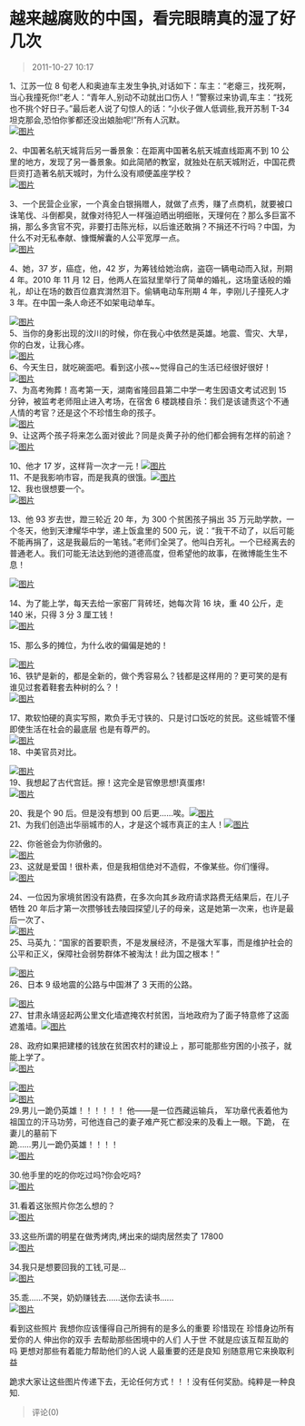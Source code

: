 # 越来越腐败的中国，看完眼睛真的湿了好几次

> 2011-10-27 10:17

1、江苏一位 8 旬老人和奥迪车主发生争执,对话如下：车主：“老瘪三，找死啊，当心我撞死你!”老人：“青年人,别动不动就出口伤人！”警察过来协调,车主：“找死也不挑个好日子。”最后老人说了句惊人的话：“小伙子做人低调些,我开苏制 T-34 坦克那会,恐怕你爹都还没出娘胎呢!”所有人沉默。  
[](http://b73.photo.store.qq.com/http_imgload.cgi?/rurl4_b=2680c9bc95fef8638313ccf08ef45482f548f2c05f60c9e415422be70aee475140b8bd821b8d24f9dee7bd7bf7facb5f986038f09171a9ff5a7c314fd1a76b6ba027fd6fa3d8d129bf34143805d74bc041585140&a=73&b=73)[](http://b73.photo.store.qq.com/http_imgload.cgi?/rurl4_b=2680c9bc95fef8638313ccf08ef45482f548f2c05f60c9e415422be70aee475140b8bd821b8d24f9dee7bd7bf7facb5f986038f09171a9ff5a7c314fd1a76b6ba027fd6fa3d8d129bf34143805d74bc041585140&a=73&b=73)[](http://b73.photo.store.qq.com/http_imgload.cgi?/rurl4_b=2680c9bc95fef8638313ccf08ef45482f548f2c05f60c9e415422be70aee475140b8bd821b8d24f9dee7bd7bf7facb5f986038f09171a9ff5a7c314fd1a76b6ba027fd6fa3d8d129bf34143805d74bc041585140&a=73&b=73)[](http://b73.photo.store.qq.com/http_imgload.cgi?/rurl4_b=2680c9bc95fef8638313ccf08ef45482f548f2c05f60c9e415422be70aee475140b8bd821b8d24f9dee7bd7bf7facb5f986038f09171a9ff5a7c314fd1a76b6ba027fd6fa3d8d129bf34143805d74bc041585140&a=73&b=73)[![图片](https://pan.4a1801.life/d/Onedrive-4A1801/%E4%B8%AA%E4%BA%BA%E5%BB%BA%E7%AB%99/public/Qzone_wyf/Blogs/images/00D62DF3.webp)](https://pan.4a1801.life/d/Onedrive-4A1801/%E4%B8%AA%E4%BA%BA%E5%BB%BA%E7%AB%99/public/Qzone_wyf/Blogs/images/00D62DF3.webp)

2、中国著名航天城背后另一番景象：在距离中国著名航天城直线距离不到 10 公里的地方，发现了另一番景象。如此简陋的教室，就独处在航天城附近，中国花费巨资打造著名航天城时，为什么没有顺便盖座学校？  
[](http://b72.photo.store.qq.com/http_imgload.cgi?/rurl4_b=2680c9bc95fef8638313ccf08ef45482c515bc9bb36f02b26980cd1bd1a14dc1191e1eef8474568fa4bda3ff4015262d465082fdf2eb5c89f5b0d85833cf4518023b01570f46051425c96f632754b3bd3d4e5ddc&a=72&b=72)[](http://b72.photo.store.qq.com/http_imgload.cgi?/rurl4_b=2680c9bc95fef8638313ccf08ef45482c515bc9bb36f02b26980cd1bd1a14dc1191e1eef8474568fa4bda3ff4015262d465082fdf2eb5c89f5b0d85833cf4518023b01570f46051425c96f632754b3bd3d4e5ddc&a=72&b=72)[](http://b72.photo.store.qq.com/http_imgload.cgi?/rurl4_b=2680c9bc95fef8638313ccf08ef45482c515bc9bb36f02b26980cd1bd1a14dc1191e1eef8474568fa4bda3ff4015262d465082fdf2eb5c89f5b0d85833cf4518023b01570f46051425c96f632754b3bd3d4e5ddc&a=72&b=72)[](http://b72.photo.store.qq.com/http_imgload.cgi?/rurl4_b=2680c9bc95fef8638313ccf08ef45482c515bc9bb36f02b26980cd1bd1a14dc1191e1eef8474568fa4bda3ff4015262d465082fdf2eb5c89f5b0d85833cf4518023b01570f46051425c96f632754b3bd3d4e5ddc&a=72&b=72)[![图片](https://pan.4a1801.life/d/Onedrive-4A1801/%E4%B8%AA%E4%BA%BA%E5%BB%BA%E7%AB%99/public/Qzone_wyf/Blogs/images/FE79BB09.gif)](https://pan.4a1801.life/d/Onedrive-4A1801/%E4%B8%AA%E4%BA%BA%E5%BB%BA%E7%AB%99/public/Qzone_wyf/Blogs/images/FE79BB09.gif)

3、一个民营企业家，一个真金白银捐赠人，就做了点秀，赚了点商机，就要被口诛笔伐、斗倒都臭，就像对待犯人一样强迫晒出明细账，天理何在？那么多巨富不捐，那么多贪官不究，非要打击陈光标，以后谁还敢捐？不捐还不行吗？中国，为什么不对无私奉献、慷慨解囊的人公平宽厚一点。  
[](http://b73.photo.store.qq.com/http_imgload.cgi?/rurl4_b=2680c9bc95fef8638313ccf08ef45482d026c239d2228eb535a0ca80407179197d909ca9635c6148b10e36ae8651d63fd22f68854bbebdb66319d3a4835ec45098f1929ba33f327e2e42167c4642ff881d7121b9&a=73&b=73)[](http://b73.photo.store.qq.com/http_imgload.cgi?/rurl4_b=2680c9bc95fef8638313ccf08ef45482d026c239d2228eb535a0ca80407179197d909ca9635c6148b10e36ae8651d63fd22f68854bbebdb66319d3a4835ec45098f1929ba33f327e2e42167c4642ff881d7121b9&a=73&b=73)[](http://b73.photo.store.qq.com/http_imgload.cgi?/rurl4_b=2680c9bc95fef8638313ccf08ef45482d026c239d2228eb535a0ca80407179197d909ca9635c6148b10e36ae8651d63fd22f68854bbebdb66319d3a4835ec45098f1929ba33f327e2e42167c4642ff881d7121b9&a=73&b=73)[](http://b73.photo.store.qq.com/http_imgload.cgi?/rurl4_b=2680c9bc95fef8638313ccf08ef45482d026c239d2228eb535a0ca80407179197d909ca9635c6148b10e36ae8651d63fd22f68854bbebdb66319d3a4835ec45098f1929ba33f327e2e42167c4642ff881d7121b9&a=73&b=73)[![图片](https://pan.4a1801.life/d/Onedrive-4A1801/%E4%B8%AA%E4%BA%BA%E5%BB%BA%E7%AB%99/public/Qzone_wyf/Blogs/images/308A7F12.webp)](https://pan.4a1801.life/d/Onedrive-4A1801/%E4%B8%AA%E4%BA%BA%E5%BB%BA%E7%AB%99/public/Qzone_wyf/Blogs/images/308A7F12.webp)

4、她，37 岁，癌症，他，42 岁，为筹钱给她治病，盗窃一辆电动而入狱，刑期 4 年。2010 年 11 月 12 日，他两人在监狱里举行了简单的婚礼，这场童话般的婚礼，却让在场的数百位嘉宾潸然泪下。偷辆电动车刑期 4 年，李刚儿子撞死人才 3 年。在中国一条人命还不如架电动单车。

[](http://b75.photo.store.qq.com/http_imgload.cgi?/rurl4_b=2680c9bc95fef8638313ccf08ef4548292af9820686bcf219555517a903405c8e354e2fd9282a56db0c9340ebbc3581d1c5ff2c8a1a479b855d8d52aa7bd8d2211409d6d84496646825c96cda702958c4177435c&a=75&b=75)[](http://b75.photo.store.qq.com/http_imgload.cgi?/rurl4_b=2680c9bc95fef8638313ccf08ef4548292af9820686bcf219555517a903405c8e354e2fd9282a56db0c9340ebbc3581d1c5ff2c8a1a479b855d8d52aa7bd8d2211409d6d84496646825c96cda702958c4177435c&a=75&b=75)[](http://b75.photo.store.qq.com/http_imgload.cgi?/rurl4_b=2680c9bc95fef8638313ccf08ef4548292af9820686bcf219555517a903405c8e354e2fd9282a56db0c9340ebbc3581d1c5ff2c8a1a479b855d8d52aa7bd8d2211409d6d84496646825c96cda702958c4177435c&a=75&b=75)[](http://b75.photo.store.qq.com/http_imgload.cgi?/rurl4_b=2680c9bc95fef8638313ccf08ef4548292af9820686bcf219555517a903405c8e354e2fd9282a56db0c9340ebbc3581d1c5ff2c8a1a479b855d8d52aa7bd8d2211409d6d84496646825c96cda702958c4177435c&a=75&b=75)[![图片](https://pan.4a1801.life/d/Onedrive-4A1801/%E4%B8%AA%E4%BA%BA%E5%BB%BA%E7%AB%99/public/Qzone_wyf/Blogs/images/143815F8.webp)](https://pan.4a1801.life/d/Onedrive-4A1801/%E4%B8%AA%E4%BA%BA%E5%BB%BA%E7%AB%99/public/Qzone_wyf/Blogs/images/143815F8.webp)  
5、当你的身影出现的汶川的时候，你在我心中依然是英雄。地震、雪灾、大旱，你的白发，让我心疼。  
[](http://b73.photo.store.qq.com/http_imgload.cgi?/rurl4_b=2680c9bc95fef8638313ccf08ef4548272958aa84602e23dfc7868054c2acc266be1eb31e253b0838341b9de480967987fa02443a10b100600d43e8a9984a215f53a6b1ea8a6960a57a2868f190717b272e4d1df&a=73&b=73)[](http://b73.photo.store.qq.com/http_imgload.cgi?/rurl4_b=2680c9bc95fef8638313ccf08ef4548272958aa84602e23dfc7868054c2acc266be1eb31e253b0838341b9de480967987fa02443a10b100600d43e8a9984a215f53a6b1ea8a6960a57a2868f190717b272e4d1df&a=73&b=73)[](http://b73.photo.store.qq.com/http_imgload.cgi?/rurl4_b=2680c9bc95fef8638313ccf08ef4548272958aa84602e23dfc7868054c2acc266be1eb31e253b0838341b9de480967987fa02443a10b100600d43e8a9984a215f53a6b1ea8a6960a57a2868f190717b272e4d1df&a=73&b=73)[](http://b73.photo.store.qq.com/http_imgload.cgi?/rurl4_b=2680c9bc95fef8638313ccf08ef4548272958aa84602e23dfc7868054c2acc266be1eb31e253b0838341b9de480967987fa02443a10b100600d43e8a9984a215f53a6b1ea8a6960a57a2868f190717b272e4d1df&a=73&b=73)[![图片](https://pan.4a1801.life/d/Onedrive-4A1801/%E4%B8%AA%E4%BA%BA%E5%BB%BA%E7%AB%99/public/Qzone_wyf/Blogs/images/BDC62AA7.webp)](https://pan.4a1801.life/d/Onedrive-4A1801/%E4%B8%AA%E4%BA%BA%E5%BB%BA%E7%AB%99/public/Qzone_wyf/Blogs/images/BDC62AA7.webp)  
6、今天生日，就吃碗面吧。看到这小孩~~觉得自己的生活已经很好很好！  
[](http://b76.photo.store.qq.com/http_imgload.cgi?/rurl4_b=2680c9bc95fef8638313ccf08ef454820550e703ff6f1f79a65ed6dd61f0ccab099f21a2ac3f96f77c0fa4fb7ff592750f5f8bd3157bd911a922312a7dc3c9523f7f4103bc647a4d79e662fb673bae61e2936030&a=76&b=76)[](http://b76.photo.store.qq.com/http_imgload.cgi?/rurl4_b=2680c9bc95fef8638313ccf08ef454820550e703ff6f1f79a65ed6dd61f0ccab099f21a2ac3f96f77c0fa4fb7ff592750f5f8bd3157bd911a922312a7dc3c9523f7f4103bc647a4d79e662fb673bae61e2936030&a=76&b=76)[](http://b76.photo.store.qq.com/http_imgload.cgi?/rurl4_b=2680c9bc95fef8638313ccf08ef454820550e703ff6f1f79a65ed6dd61f0ccab099f21a2ac3f96f77c0fa4fb7ff592750f5f8bd3157bd911a922312a7dc3c9523f7f4103bc647a4d79e662fb673bae61e2936030&a=76&b=76)[](http://b76.photo.store.qq.com/http_imgload.cgi?/rurl4_b=2680c9bc95fef8638313ccf08ef454820550e703ff6f1f79a65ed6dd61f0ccab099f21a2ac3f96f77c0fa4fb7ff592750f5f8bd3157bd911a922312a7dc3c9523f7f4103bc647a4d79e662fb673bae61e2936030&a=76&b=76)[![图片](https://pan.4a1801.life/d/Onedrive-4A1801/%E4%B8%AA%E4%BA%BA%E5%BB%BA%E7%AB%99/public/Qzone_wyf/Blogs/images/5F35F701.webp)](https://pan.4a1801.life/d/Onedrive-4A1801/%E4%B8%AA%E4%BA%BA%E5%BB%BA%E7%AB%99/public/Qzone_wyf/Blogs/images/5F35F701.webp)  
7、为高考殉葬！高考第一天，湖南省隆回县第二中学一考生因语文考试迟到 15 分钟，被监考老师阻止进入考场，在宿舍 6 楼跳楼自杀：我们是该谴责这个不通人情的考官？还是这个不珍惜生命的孩子。  
[](http://b73.photo.store.qq.com/http_imgload.cgi?/rurl4_b=2680c9bc95fef8638313ccf08ef45482a972df333876ef9298bd13aa4f46b67911552397cda6c59fb0638a30abef6f2ed6539d1f0387676a4e4728adc220bb9baeb7a32cb0746dbbd461fbd9d20e675b5d8282b0&a=73&b=73)[](http://b73.photo.store.qq.com/http_imgload.cgi?/rurl4_b=2680c9bc95fef8638313ccf08ef45482a972df333876ef9298bd13aa4f46b67911552397cda6c59fb0638a30abef6f2ed6539d1f0387676a4e4728adc220bb9baeb7a32cb0746dbbd461fbd9d20e675b5d8282b0&a=73&b=73)[](http://b73.photo.store.qq.com/http_imgload.cgi?/rurl4_b=2680c9bc95fef8638313ccf08ef45482a972df333876ef9298bd13aa4f46b67911552397cda6c59fb0638a30abef6f2ed6539d1f0387676a4e4728adc220bb9baeb7a32cb0746dbbd461fbd9d20e675b5d8282b0&a=73&b=73)[](http://b73.photo.store.qq.com/http_imgload.cgi?/rurl4_b=2680c9bc95fef8638313ccf08ef45482a972df333876ef9298bd13aa4f46b67911552397cda6c59fb0638a30abef6f2ed6539d1f0387676a4e4728adc220bb9baeb7a32cb0746dbbd461fbd9d20e675b5d8282b0&a=73&b=73)[![图片](https://pan.4a1801.life/d/Onedrive-4A1801/%E4%B8%AA%E4%BA%BA%E5%BB%BA%E7%AB%99/public/Qzone_wyf/Blogs/images/9470FB3F.webp)](https://pan.4a1801.life/d/Onedrive-4A1801/%E4%B8%AA%E4%BA%BA%E5%BB%BA%E7%AB%99/public/Qzone_wyf/Blogs/images/9470FB3F.webp)  
9、让这两个孩子将来怎么面对彼此？同是炎黄子孙的他们都会拥有怎样的前途？[](http://b31.photo.store.qq.com/http_imgload.cgi?/rurl4_b=2680c9bc95fef8638313ccf08ef45482957bbd06e5165c7cece94181b0ea2657a3284e1530938566457f77ba9c7e3772f035d4586d83278b3602e2e0e0610c0b65075f2da183da3cddc805c4b52dac490a08cadf&a=31&b=31)[](http://b31.photo.store.qq.com/http_imgload.cgi?/rurl4_b=2680c9bc95fef8638313ccf08ef45482957bbd06e5165c7cece94181b0ea2657a3284e1530938566457f77ba9c7e3772f035d4586d83278b3602e2e0e0610c0b65075f2da183da3cddc805c4b52dac490a08cadf&a=31&b=31)[](http://b31.photo.store.qq.com/http_imgload.cgi?/rurl4_b=2680c9bc95fef8638313ccf08ef45482957bbd06e5165c7cece94181b0ea2657a3284e1530938566457f77ba9c7e3772f035d4586d83278b3602e2e0e0610c0b65075f2da183da3cddc805c4b52dac490a08cadf&a=31&b=31)[](http://b31.photo.store.qq.com/http_imgload.cgi?/rurl4_b=2680c9bc95fef8638313ccf08ef45482957bbd06e5165c7cece94181b0ea2657a3284e1530938566457f77ba9c7e3772f035d4586d83278b3602e2e0e0610c0b65075f2da183da3cddc805c4b52dac490a08cadf&a=31&b=31)[![图片](https://pan.4a1801.life/d/Onedrive-4A1801/%E4%B8%AA%E4%BA%BA%E5%BB%BA%E7%AB%99/public/Qzone_wyf/Blogs/images/E9B54AA5.gif)](https://pan.4a1801.life/d/Onedrive-4A1801/%E4%B8%AA%E4%BA%BA%E5%BB%BA%E7%AB%99/public/Qzone_wyf/Blogs/images/E9B54AA5.gif)

10、他才 17 岁，这样背一次才一元！[](http://b72.photo.store.qq.com/http_imgload.cgi?/rurl4_b=2680c9bc95fef8638313ccf08ef4548236c0d5b9d83196ec5ab96359571e40c106f11c2f3db9dc7ab44d8d09a9fe3d015f35799166dc97f91facfdafc2199e258c58bd8cf5d123ee1e41f26f1afd8a2b8123c68b&a=72&b=72)[](http://b72.photo.store.qq.com/http_imgload.cgi?/rurl4_b=2680c9bc95fef8638313ccf08ef4548236c0d5b9d83196ec5ab96359571e40c106f11c2f3db9dc7ab44d8d09a9fe3d015f35799166dc97f91facfdafc2199e258c58bd8cf5d123ee1e41f26f1afd8a2b8123c68b&a=72&b=72)[](http://b72.photo.store.qq.com/http_imgload.cgi?/rurl4_b=2680c9bc95fef8638313ccf08ef4548236c0d5b9d83196ec5ab96359571e40c106f11c2f3db9dc7ab44d8d09a9fe3d015f35799166dc97f91facfdafc2199e258c58bd8cf5d123ee1e41f26f1afd8a2b8123c68b&a=72&b=72)[](http://b72.photo.store.qq.com/http_imgload.cgi?/rurl4_b=2680c9bc95fef8638313ccf08ef4548236c0d5b9d83196ec5ab96359571e40c106f11c2f3db9dc7ab44d8d09a9fe3d015f35799166dc97f91facfdafc2199e258c58bd8cf5d123ee1e41f26f1afd8a2b8123c68b&a=72&b=72)[![图片](https://pan.4a1801.life/d/Onedrive-4A1801/%E4%B8%AA%E4%BA%BA%E5%BB%BA%E7%AB%99/public/Qzone_wyf/Blogs/images/3FB2C668.gif)](https://pan.4a1801.life/d/Onedrive-4A1801/%E4%B8%AA%E4%BA%BA%E5%BB%BA%E7%AB%99/public/Qzone_wyf/Blogs/images/3FB2C668.gif)  
11、不是我影响市容，而是我真的很饿。[](http://b74.photo.store.qq.com/http_imgload.cgi?/rurl4_b=2680c9bc95fef8638313ccf08ef454825b47118df4073a065c7d0b425bd2911beaece401f6e47bb7eaf06a7361ccc8b70876114ed75683f04c466c90a7cfd6783d39beb973db235336eaace2184bb047af8663b4&a=74&b=74)[](http://b74.photo.store.qq.com/http_imgload.cgi?/rurl4_b=2680c9bc95fef8638313ccf08ef454825b47118df4073a065c7d0b425bd2911beaece401f6e47bb7eaf06a7361ccc8b70876114ed75683f04c466c90a7cfd6783d39beb973db235336eaace2184bb047af8663b4&a=74&b=74)[](http://b74.photo.store.qq.com/http_imgload.cgi?/rurl4_b=2680c9bc95fef8638313ccf08ef454825b47118df4073a065c7d0b425bd2911beaece401f6e47bb7eaf06a7361ccc8b70876114ed75683f04c466c90a7cfd6783d39beb973db235336eaace2184bb047af8663b4&a=74&b=74)[](http://b74.photo.store.qq.com/http_imgload.cgi?/rurl4_b=2680c9bc95fef8638313ccf08ef454825b47118df4073a065c7d0b425bd2911beaece401f6e47bb7eaf06a7361ccc8b70876114ed75683f04c466c90a7cfd6783d39beb973db235336eaace2184bb047af8663b4&a=74&b=74)[![图片](https://pan.4a1801.life/d/Onedrive-4A1801/%E4%B8%AA%E4%BA%BA%E5%BB%BA%E7%AB%99/public/Qzone_wyf/Blogs/images/64CC0A5A.webp)](https://pan.4a1801.life/d/Onedrive-4A1801/%E4%B8%AA%E4%BA%BA%E5%BB%BA%E7%AB%99/public/Qzone_wyf/Blogs/images/64CC0A5A.webp)  
12、我也很想要一个。  
[](http://b73.photo.store.qq.com/http_imgload.cgi?/rurl4_b=2680c9bc95fef8638313ccf08ef45482cf6ad369b1391444dc907bf05d264ba29eea08d4a2240ede9a21e54673d20ad915c2d11a4ed1594ea42f6eb82833db0a290b123b1074540251847b2b24384bc43e5d29fc&a=73&b=73)[](http://b73.photo.store.qq.com/http_imgload.cgi?/rurl4_b=2680c9bc95fef8638313ccf08ef45482cf6ad369b1391444dc907bf05d264ba29eea08d4a2240ede9a21e54673d20ad915c2d11a4ed1594ea42f6eb82833db0a290b123b1074540251847b2b24384bc43e5d29fc&a=73&b=73)[](http://b73.photo.store.qq.com/http_imgload.cgi?/rurl4_b=2680c9bc95fef8638313ccf08ef45482cf6ad369b1391444dc907bf05d264ba29eea08d4a2240ede9a21e54673d20ad915c2d11a4ed1594ea42f6eb82833db0a290b123b1074540251847b2b24384bc43e5d29fc&a=73&b=73)[](http://b73.photo.store.qq.com/http_imgload.cgi?/rurl4_b=2680c9bc95fef8638313ccf08ef45482cf6ad369b1391444dc907bf05d264ba29eea08d4a2240ede9a21e54673d20ad915c2d11a4ed1594ea42f6eb82833db0a290b123b1074540251847b2b24384bc43e5d29fc&a=73&b=73)[![图片](https://pan.4a1801.life/d/Onedrive-4A1801/%E4%B8%AA%E4%BA%BA%E5%BB%BA%E7%AB%99/public/Qzone_wyf/Blogs/images/CE272344.webp)](https://pan.4a1801.life/d/Onedrive-4A1801/%E4%B8%AA%E4%BA%BA%E5%BB%BA%E7%AB%99/public/Qzone_wyf/Blogs/images/CE272344.webp)

13、他 93 岁去世，蹬三轮近 20 年，为 300 个贫困孩子捐出 35 万元助学款，一个冬天，他到天津耀华中学，递上饭盒里的 500 元，说：“我干不动了，以后可能不能再捐了，这是我最后的一笔钱。”老师们全哭了。他叫白芳礼。一个已经离去的普通老人。我们可能无法达到他的道德高度，但希望他的故事，在微博能生生不息！

[](http://b73.photo.store.qq.com/http_imgload.cgi?/rurl4_b=2680c9bc95fef8638313ccf08ef454825c5e620be5205dadbcd2cb79616111192de719106e4e5bf85fc5150fdf8d07ffdd5edc1b4b040bb37a6598a9a884f8c81d6db985b5331c2dede4baad28f8425495f7edac&a=73&b=73)[](http://b73.photo.store.qq.com/http_imgload.cgi?/rurl4_b=2680c9bc95fef8638313ccf08ef454825c5e620be5205dadbcd2cb79616111192de719106e4e5bf85fc5150fdf8d07ffdd5edc1b4b040bb37a6598a9a884f8c81d6db985b5331c2dede4baad28f8425495f7edac&a=73&b=73)[![图片](https://pan.4a1801.life/d/Onedrive-4A1801/%E4%B8%AA%E4%BA%BA%E5%BB%BA%E7%AB%99/public/Qzone_wyf/Blogs/images/FCBDD5E3.webp)](https://pan.4a1801.life/d/Onedrive-4A1801/%E4%B8%AA%E4%BA%BA%E5%BB%BA%E7%AB%99/public/Qzone_wyf/Blogs/images/FCBDD5E3.webp)

14、为了能上学，每天去给一家窑厂背砖坯，她每次背 16 块，重 40 公斤，走 140 米，只得 3 分 3 厘工钱！  
[](http://b76.photo.store.qq.com/http_imgload.cgi?/rurl4_b=2680c9bc95fef8638313ccf08ef4548254a42aee7dea91c774ceed9b3789e4a17ce2fba85892c2ab3fc92ffacf39fb574e8ca9c4502bd18d032809db34ae0b2a8790a0a7a178363295c7d861935753ab3e683284&a=76&b=76)[](http://b76.photo.store.qq.com/http_imgload.cgi?/rurl4_b=2680c9bc95fef8638313ccf08ef4548254a42aee7dea91c774ceed9b3789e4a17ce2fba85892c2ab3fc92ffacf39fb574e8ca9c4502bd18d032809db34ae0b2a8790a0a7a178363295c7d861935753ab3e683284&a=76&b=76)[](http://b76.photo.store.qq.com/http_imgload.cgi?/rurl4_b=2680c9bc95fef8638313ccf08ef4548254a42aee7dea91c774ceed9b3789e4a17ce2fba85892c2ab3fc92ffacf39fb574e8ca9c4502bd18d032809db34ae0b2a8790a0a7a178363295c7d861935753ab3e683284&a=76&b=76)[](http://b76.photo.store.qq.com/http_imgload.cgi?/rurl4_b=2680c9bc95fef8638313ccf08ef4548254a42aee7dea91c774ceed9b3789e4a17ce2fba85892c2ab3fc92ffacf39fb574e8ca9c4502bd18d032809db34ae0b2a8790a0a7a178363295c7d861935753ab3e683284&a=76&b=76)[![图片](https://pan.4a1801.life/d/Onedrive-4A1801/%E4%B8%AA%E4%BA%BA%E5%BB%BA%E7%AB%99/public/Qzone_wyf/Blogs/images/B2AB8C3F.gif)](https://pan.4a1801.life/d/Onedrive-4A1801/%E4%B8%AA%E4%BA%BA%E5%BB%BA%E7%AB%99/public/Qzone_wyf/Blogs/images/B2AB8C3F.gif)

15、那么多的摊位，为什么收的偏偏是她的！

[](http://b73.photo.store.qq.com/http_imgload.cgi?/rurl4_b=2680c9bc95fef8638313ccf08ef45482095f98b200b2e47b538b268149d133df7b972d91159229147fa882e264af7ff32b8d74b859a1cb2b82b72149cebd372e6f22be231e4518d85bdf7b66bac53828cde465b0&a=73&b=73)[](http://b73.photo.store.qq.com/http_imgload.cgi?/rurl4_b=2680c9bc95fef8638313ccf08ef45482095f98b200b2e47b538b268149d133df7b972d91159229147fa882e264af7ff32b8d74b859a1cb2b82b72149cebd372e6f22be231e4518d85bdf7b66bac53828cde465b0&a=73&b=73)[](http://b73.photo.store.qq.com/http_imgload.cgi?/rurl4_b=2680c9bc95fef8638313ccf08ef45482095f98b200b2e47b538b268149d133df7b972d91159229147fa882e264af7ff32b8d74b859a1cb2b82b72149cebd372e6f22be231e4518d85bdf7b66bac53828cde465b0&a=73&b=73)[](http://b73.photo.store.qq.com/http_imgload.cgi?/rurl4_b=2680c9bc95fef8638313ccf08ef45482095f98b200b2e47b538b268149d133df7b972d91159229147fa882e264af7ff32b8d74b859a1cb2b82b72149cebd372e6f22be231e4518d85bdf7b66bac53828cde465b0&a=73&b=73)[![图片](https://pan.4a1801.life/d/Onedrive-4A1801/%E4%B8%AA%E4%BA%BA%E5%BB%BA%E7%AB%99/public/Qzone_wyf/Blogs/images/BE711215.gif)](https://pan.4a1801.life/d/Onedrive-4A1801/%E4%B8%AA%E4%BA%BA%E5%BB%BA%E7%AB%99/public/Qzone_wyf/Blogs/images/BE711215.gif)  
16、铁铲是新的，都是全新的，做个秀容易么？钱都是这样用的？更可笑的是有谁见过套着鞋套去种树的么？！  
[](http://b74.photo.store.qq.com/http_imgload.cgi?/rurl4_b=2680c9bc95fef8638313ccf08ef4548284c100ce8bd2949d8745def06ecfa5f0e85256ee43a111ef3914428cfad14d6f6e8def2209375cb38a1dd10f9aba6cb12810626c325f2d29584749985b34269de82934ca&a=74&b=74)[](http://b74.photo.store.qq.com/http_imgload.cgi?/rurl4_b=2680c9bc95fef8638313ccf08ef4548284c100ce8bd2949d8745def06ecfa5f0e85256ee43a111ef3914428cfad14d6f6e8def2209375cb38a1dd10f9aba6cb12810626c325f2d29584749985b34269de82934ca&a=74&b=74)[](http://b74.photo.store.qq.com/http_imgload.cgi?/rurl4_b=2680c9bc95fef8638313ccf08ef4548284c100ce8bd2949d8745def06ecfa5f0e85256ee43a111ef3914428cfad14d6f6e8def2209375cb38a1dd10f9aba6cb12810626c325f2d29584749985b34269de82934ca&a=74&b=74)[](http://b74.photo.store.qq.com/http_imgload.cgi?/rurl4_b=2680c9bc95fef8638313ccf08ef4548284c100ce8bd2949d8745def06ecfa5f0e85256ee43a111ef3914428cfad14d6f6e8def2209375cb38a1dd10f9aba6cb12810626c325f2d29584749985b34269de82934ca&a=74&b=74)[![图片](https://pan.4a1801.life/d/Onedrive-4A1801/%E4%B8%AA%E4%BA%BA%E5%BB%BA%E7%AB%99/public/Qzone_wyf/Blogs/images/7D63F3A5.gif)](https://pan.4a1801.life/d/Onedrive-4A1801/%E4%B8%AA%E4%BA%BA%E5%BB%BA%E7%AB%99/public/Qzone_wyf/Blogs/images/7D63F3A5.gif)

17、欺软怕硬的真实写照，欺负手无寸铁的、只是讨口饭吃的贫民。这些城管不懂即使生活在社会的最底层 也是有尊严的。  
[](http://b72.photo.store.qq.com/http_imgload.cgi?/rurl4_b=2680c9bc95fef8638313ccf08ef454825f53cd2663345023994fdfe66714bd5d63411f407fbd754816f093d7d963ee58594d80dec782a723c043c696bbe820346358ca0191a4b47fb03b75625265e5029a15c0f7&a=72&b=72)[](http://b72.photo.store.qq.com/http_imgload.cgi?/rurl4_b=2680c9bc95fef8638313ccf08ef454825f53cd2663345023994fdfe66714bd5d63411f407fbd754816f093d7d963ee58594d80dec782a723c043c696bbe820346358ca0191a4b47fb03b75625265e5029a15c0f7&a=72&b=72)[](http://b72.photo.store.qq.com/http_imgload.cgi?/rurl4_b=2680c9bc95fef8638313ccf08ef454825f53cd2663345023994fdfe66714bd5d63411f407fbd754816f093d7d963ee58594d80dec782a723c043c696bbe820346358ca0191a4b47fb03b75625265e5029a15c0f7&a=72&b=72)[](http://b72.photo.store.qq.com/http_imgload.cgi?/rurl4_b=2680c9bc95fef8638313ccf08ef454825f53cd2663345023994fdfe66714bd5d63411f407fbd754816f093d7d963ee58594d80dec782a723c043c696bbe820346358ca0191a4b47fb03b75625265e5029a15c0f7&a=72&b=72)[![图片](https://pan.4a1801.life/d/Onedrive-4A1801/%E4%B8%AA%E4%BA%BA%E5%BB%BA%E7%AB%99/public/Qzone_wyf/Blogs/images/2E49107A.gif)](https://pan.4a1801.life/d/Onedrive-4A1801/%E4%B8%AA%E4%BA%BA%E5%BB%BA%E7%AB%99/public/Qzone_wyf/Blogs/images/2E49107A.gif)  
18、中美官员对比。

[](http://b72.photo.store.qq.com/http_imgload.cgi?/rurl4_b=2680c9bc95fef8638313ccf08ef45482d10693bf8c9d49ffc467a5f990590ed873fa3f0d696b2c5680a3d90f03af3dfe4e23ee48cb517f696a967efd2e76327e9e685947dc490210ce116849756c4526f26a4403&a=72&b=72)[](http://b72.photo.store.qq.com/http_imgload.cgi?/rurl4_b=2680c9bc95fef8638313ccf08ef45482d10693bf8c9d49ffc467a5f990590ed873fa3f0d696b2c5680a3d90f03af3dfe4e23ee48cb517f696a967efd2e76327e9e685947dc490210ce116849756c4526f26a4403&a=72&b=72)[![图片](https://pan.4a1801.life/d/Onedrive-4A1801/%E4%B8%AA%E4%BA%BA%E5%BB%BA%E7%AB%99/public/Qzone_wyf/Blogs/images/73B4AF20.gif)](https://pan.4a1801.life/d/Onedrive-4A1801/%E4%B8%AA%E4%BA%BA%E5%BB%BA%E7%AB%99/public/Qzone_wyf/Blogs/images/73B4AF20.gif)  
19、我想起了古代宫廷。擦！这完全是官僚思想!真蛋疼!  
[](http://b74.photo.store.qq.com/http_imgload.cgi?/rurl4_b=2680c9bc95fef8638313ccf08ef454826deff521e794e03a1cad32d30205b86ec64bd7bbeb5f94b19f97fd49414ef3ac8d8f5209226f561a814d1e56d6dda670ed58a050303ae4828d16a65ba2b1582965cec0f1&a=74&b=74)[](http://b74.photo.store.qq.com/http_imgload.cgi?/rurl4_b=2680c9bc95fef8638313ccf08ef454826deff521e794e03a1cad32d30205b86ec64bd7bbeb5f94b19f97fd49414ef3ac8d8f5209226f561a814d1e56d6dda670ed58a050303ae4828d16a65ba2b1582965cec0f1&a=74&b=74)[](http://b74.photo.store.qq.com/http_imgload.cgi?/rurl4_b=2680c9bc95fef8638313ccf08ef454826deff521e794e03a1cad32d30205b86ec64bd7bbeb5f94b19f97fd49414ef3ac8d8f5209226f561a814d1e56d6dda670ed58a050303ae4828d16a65ba2b1582965cec0f1&a=74&b=74)[](http://b74.photo.store.qq.com/http_imgload.cgi?/rurl4_b=2680c9bc95fef8638313ccf08ef454826deff521e794e03a1cad32d30205b86ec64bd7bbeb5f94b19f97fd49414ef3ac8d8f5209226f561a814d1e56d6dda670ed58a050303ae4828d16a65ba2b1582965cec0f1&a=74&b=74)[![图片](https://pan.4a1801.life/d/Onedrive-4A1801/%E4%B8%AA%E4%BA%BA%E5%BB%BA%E7%AB%99/public/Qzone_wyf/Blogs/images/22E00610.gif)](https://pan.4a1801.life/d/Onedrive-4A1801/%E4%B8%AA%E4%BA%BA%E5%BB%BA%E7%AB%99/public/Qzone_wyf/Blogs/images/22E00610.gif)

20、我是个 90 后。但是没有想到 00 后更......唉。[](http://b74.photo.store.qq.com/http_imgload.cgi?/rurl4_b=2680c9bc95fef8638313ccf08ef454828e9b854638c990a61f4584515ad18f5964469c5012d4156f02edb90eed2d3f23bf42ebda13d5039ee30822bee06dd272912278a357fc14b6c85ac6db6c6471af56214a84&a=74&b=74)[](http://b74.photo.store.qq.com/http_imgload.cgi?/rurl4_b=2680c9bc95fef8638313ccf08ef454828e9b854638c990a61f4584515ad18f5964469c5012d4156f02edb90eed2d3f23bf42ebda13d5039ee30822bee06dd272912278a357fc14b6c85ac6db6c6471af56214a84&a=74&b=74)[](http://b74.photo.store.qq.com/http_imgload.cgi?/rurl4_b=2680c9bc95fef8638313ccf08ef454828e9b854638c990a61f4584515ad18f5964469c5012d4156f02edb90eed2d3f23bf42ebda13d5039ee30822bee06dd272912278a357fc14b6c85ac6db6c6471af56214a84&a=74&b=74)[](http://b74.photo.store.qq.com/http_imgload.cgi?/rurl4_b=2680c9bc95fef8638313ccf08ef454828e9b854638c990a61f4584515ad18f5964469c5012d4156f02edb90eed2d3f23bf42ebda13d5039ee30822bee06dd272912278a357fc14b6c85ac6db6c6471af56214a84&a=74&b=74)[![图片](https://pan.4a1801.life/d/Onedrive-4A1801/%E4%B8%AA%E4%BA%BA%E5%BB%BA%E7%AB%99/public/Qzone_wyf/Blogs/images/A5AB6EDC.webp)](https://pan.4a1801.life/d/Onedrive-4A1801/%E4%B8%AA%E4%BA%BA%E5%BB%BA%E7%AB%99/public/Qzone_wyf/Blogs/images/A5AB6EDC.webp)  
21、为我们创造出华丽城市的人，才是这个城市真正的主人！[](http://b31.photo.store.qq.com/http_imgload.cgi?/rurl4_b=2680c9bc95fef8638313ccf08ef45482709df5fa77a10f29f0245ab1a07f0e017cc9136e511cb8123be8c0f5c87dda4319e072a45b61ec54a822541998b5decd264574374b4c8419d94812439eeda2767f86c2da&a=31&b=31)[](http://b31.photo.store.qq.com/http_imgload.cgi?/rurl4_b=2680c9bc95fef8638313ccf08ef45482709df5fa77a10f29f0245ab1a07f0e017cc9136e511cb8123be8c0f5c87dda4319e072a45b61ec54a822541998b5decd264574374b4c8419d94812439eeda2767f86c2da&a=31&b=31)[](http://b31.photo.store.qq.com/http_imgload.cgi?/rurl4_b=2680c9bc95fef8638313ccf08ef45482709df5fa77a10f29f0245ab1a07f0e017cc9136e511cb8123be8c0f5c87dda4319e072a45b61ec54a822541998b5decd264574374b4c8419d94812439eeda2767f86c2da&a=31&b=31)[](http://b31.photo.store.qq.com/http_imgload.cgi?/rurl4_b=2680c9bc95fef8638313ccf08ef45482709df5fa77a10f29f0245ab1a07f0e017cc9136e511cb8123be8c0f5c87dda4319e072a45b61ec54a822541998b5decd264574374b4c8419d94812439eeda2767f86c2da&a=31&b=31)[![图片](https://pan.4a1801.life/d/Onedrive-4A1801/%E4%B8%AA%E4%BA%BA%E5%BB%BA%E7%AB%99/public/Qzone_wyf/Blogs/images/0DAF9F10.gif)](https://pan.4a1801.life/d/Onedrive-4A1801/%E4%B8%AA%E4%BA%BA%E5%BB%BA%E7%AB%99/public/Qzone_wyf/Blogs/images/0DAF9F10.gif)

22、你爸爸会为你骄傲的。  
[](http://b31.photo.store.qq.com/http_imgload.cgi?/rurl4_b=2680c9bc95fef8638313ccf08ef4548237c2d3f15fb80af79a2443a3c98840624f2fcb6b2019058b9d0b3c64921648da20ce20ca84278e3604065b783f96f3d1a911794434fcd26e37bbc95398a769b2b93d7500&a=31&b=31)[](http://b31.photo.store.qq.com/http_imgload.cgi?/rurl4_b=2680c9bc95fef8638313ccf08ef4548237c2d3f15fb80af79a2443a3c98840624f2fcb6b2019058b9d0b3c64921648da20ce20ca84278e3604065b783f96f3d1a911794434fcd26e37bbc95398a769b2b93d7500&a=31&b=31)[](http://b31.photo.store.qq.com/http_imgload.cgi?/rurl4_b=2680c9bc95fef8638313ccf08ef4548237c2d3f15fb80af79a2443a3c98840624f2fcb6b2019058b9d0b3c64921648da20ce20ca84278e3604065b783f96f3d1a911794434fcd26e37bbc95398a769b2b93d7500&a=31&b=31)[](http://b31.photo.store.qq.com/http_imgload.cgi?/rurl4_b=2680c9bc95fef8638313ccf08ef4548237c2d3f15fb80af79a2443a3c98840624f2fcb6b2019058b9d0b3c64921648da20ce20ca84278e3604065b783f96f3d1a911794434fcd26e37bbc95398a769b2b93d7500&a=31&b=31)[![图片](https://pan.4a1801.life/d/Onedrive-4A1801/%E4%B8%AA%E4%BA%BA%E5%BB%BA%E7%AB%99/public/Qzone_wyf/Blogs/images/2A954D4C.gif)](https://pan.4a1801.life/d/Onedrive-4A1801/%E4%B8%AA%E4%BA%BA%E5%BB%BA%E7%AB%99/public/Qzone_wyf/Blogs/images/2A954D4C.gif)  
23、这就是爱国！很朴素，但是我相信绝对不造假，不像某些。你们懂得。[](http://b74.photo.store.qq.com/http_imgload.cgi?/rurl4_b=2680c9bc95fef8638313ccf08ef4548239e2d397e83442d114e634d2ce0dbae8b1fdc64aaea13b0fd1306aaddc0ef4e6103111fe5604a21982077287e3a5666780c53b50eec8042e400a010b16e4cac37603877f&a=74&b=74)[](http://b74.photo.store.qq.com/http_imgload.cgi?/rurl4_b=2680c9bc95fef8638313ccf08ef4548239e2d397e83442d114e634d2ce0dbae8b1fdc64aaea13b0fd1306aaddc0ef4e6103111fe5604a21982077287e3a5666780c53b50eec8042e400a010b16e4cac37603877f&a=74&b=74)[](http://b74.photo.store.qq.com/http_imgload.cgi?/rurl4_b=2680c9bc95fef8638313ccf08ef4548239e2d397e83442d114e634d2ce0dbae8b1fdc64aaea13b0fd1306aaddc0ef4e6103111fe5604a21982077287e3a5666780c53b50eec8042e400a010b16e4cac37603877f&a=74&b=74)[](http://b74.photo.store.qq.com/http_imgload.cgi?/rurl4_b=2680c9bc95fef8638313ccf08ef4548239e2d397e83442d114e634d2ce0dbae8b1fdc64aaea13b0fd1306aaddc0ef4e6103111fe5604a21982077287e3a5666780c53b50eec8042e400a010b16e4cac37603877f&a=74&b=74)[![图片](https://pan.4a1801.life/d/Onedrive-4A1801/%E4%B8%AA%E4%BA%BA%E5%BB%BA%E7%AB%99/public/Qzone_wyf/Blogs/images/FB46CCB9.gif)](https://pan.4a1801.life/d/Onedrive-4A1801/%E4%B8%AA%E4%BA%BA%E5%BB%BA%E7%AB%99/public/Qzone_wyf/Blogs/images/FB46CCB9.gif)

24、一位因为家境贫困没有路费，在多次向其乡政府请求路费无结果后，在儿子牺牲 20 年后才第一次攒够钱去陵园探望儿子的母亲，这是她第一次来，也许是最后一次了、  
[](http://b31.photo.store.qq.com/http_imgload.cgi?/rurl4_b=2680c9bc95fef8638313ccf08ef45482850e818ad117601b7dc8476caf681320681a0f8505cba7665afabc11e1cd5aea9e7fd5687abb1fe3679a32e02c7a6c64c7e73e3e3e97cd8cf90743cb2628dad342965209&a=31&b=31)[](http://b31.photo.store.qq.com/http_imgload.cgi?/rurl4_b=2680c9bc95fef8638313ccf08ef45482850e818ad117601b7dc8476caf681320681a0f8505cba7665afabc11e1cd5aea9e7fd5687abb1fe3679a32e02c7a6c64c7e73e3e3e97cd8cf90743cb2628dad342965209&a=31&b=31)[](http://b31.photo.store.qq.com/http_imgload.cgi?/rurl4_b=2680c9bc95fef8638313ccf08ef45482850e818ad117601b7dc8476caf681320681a0f8505cba7665afabc11e1cd5aea9e7fd5687abb1fe3679a32e02c7a6c64c7e73e3e3e97cd8cf90743cb2628dad342965209&a=31&b=31)[](http://b31.photo.store.qq.com/http_imgload.cgi?/rurl4_b=2680c9bc95fef8638313ccf08ef45482850e818ad117601b7dc8476caf681320681a0f8505cba7665afabc11e1cd5aea9e7fd5687abb1fe3679a32e02c7a6c64c7e73e3e3e97cd8cf90743cb2628dad342965209&a=31&b=31)[![图片](https://pan.4a1801.life/d/Onedrive-4A1801/%E4%B8%AA%E4%BA%BA%E5%BB%BA%E7%AB%99/public/Qzone_wyf/Blogs/images/F9872CBD.gif)](https://pan.4a1801.life/d/Onedrive-4A1801/%E4%B8%AA%E4%BA%BA%E5%BB%BA%E7%AB%99/public/Qzone_wyf/Blogs/images/F9872CBD.gif)  
25、马英九：“国家的首要职责，不是发展经济，不是强大军事，而是维护社会的公平和正义，保障社会弱势群体不被淘汰！此为国之根本！”

[](http://b76.photo.store.qq.com/http_imgload.cgi?/rurl4_b=2680c9bc95fef8638313ccf08ef45482f7632bb2d10f7f0a53b9ecf47ef68277b2315e83e9c5798aa5d436b66e7d73467ff3442673759837e691741385370cf4f5bcc10d4502c4375e8b37ee714c5638ceab2746&a=76&b=76)[](http://b76.photo.store.qq.com/http_imgload.cgi?/rurl4_b=2680c9bc95fef8638313ccf08ef45482f7632bb2d10f7f0a53b9ecf47ef68277b2315e83e9c5798aa5d436b66e7d73467ff3442673759837e691741385370cf4f5bcc10d4502c4375e8b37ee714c5638ceab2746&a=76&b=76)[](http://b76.photo.store.qq.com/http_imgload.cgi?/rurl4_b=2680c9bc95fef8638313ccf08ef45482f7632bb2d10f7f0a53b9ecf47ef68277b2315e83e9c5798aa5d436b66e7d73467ff3442673759837e691741385370cf4f5bcc10d4502c4375e8b37ee714c5638ceab2746&a=76&b=76)[](http://b76.photo.store.qq.com/http_imgload.cgi?/rurl4_b=2680c9bc95fef8638313ccf08ef45482f7632bb2d10f7f0a53b9ecf47ef68277b2315e83e9c5798aa5d436b66e7d73467ff3442673759837e691741385370cf4f5bcc10d4502c4375e8b37ee714c5638ceab2746&a=76&b=76)[![图片](https://pan.4a1801.life/d/Onedrive-4A1801/%E4%B8%AA%E4%BA%BA%E5%BB%BA%E7%AB%99/public/Qzone_wyf/Blogs/images/24CEC3F6.webp)](https://pan.4a1801.life/d/Onedrive-4A1801/%E4%B8%AA%E4%BA%BA%E5%BB%BA%E7%AB%99/public/Qzone_wyf/Blogs/images/24CEC3F6.webp)  
26、日本 9 级地震的公路与中国淋了 3 天雨的公路。

[](http://b75.photo.store.qq.com/http_imgload.cgi?/rurl4_b=2680c9bc95fef8638313ccf08ef4548244be694ff7ef391b5a8f11a13ffa1b62668f1538d4b5e1aa898a41bda46e2f3492e26d3700ad140f44c00e327770571e5f6f7efddc94eaedc0bb7d3e811f8c79c7ea9e30&a=75&b=75)[](http://b75.photo.store.qq.com/http_imgload.cgi?/rurl4_b=2680c9bc95fef8638313ccf08ef4548244be694ff7ef391b5a8f11a13ffa1b62668f1538d4b5e1aa898a41bda46e2f3492e26d3700ad140f44c00e327770571e5f6f7efddc94eaedc0bb7d3e811f8c79c7ea9e30&a=75&b=75)[](http://b75.photo.store.qq.com/http_imgload.cgi?/rurl4_b=2680c9bc95fef8638313ccf08ef4548244be694ff7ef391b5a8f11a13ffa1b62668f1538d4b5e1aa898a41bda46e2f3492e26d3700ad140f44c00e327770571e5f6f7efddc94eaedc0bb7d3e811f8c79c7ea9e30&a=75&b=75)[](http://b75.photo.store.qq.com/http_imgload.cgi?/rurl4_b=2680c9bc95fef8638313ccf08ef4548244be694ff7ef391b5a8f11a13ffa1b62668f1538d4b5e1aa898a41bda46e2f3492e26d3700ad140f44c00e327770571e5f6f7efddc94eaedc0bb7d3e811f8c79c7ea9e30&a=75&b=75)[![图片](https://pan.4a1801.life/d/Onedrive-4A1801/%E4%B8%AA%E4%BA%BA%E5%BB%BA%E7%AB%99/public/Qzone_wyf/Blogs/images/612A33C7.webp)](https://pan.4a1801.life/d/Onedrive-4A1801/%E4%B8%AA%E4%BA%BA%E5%BB%BA%E7%AB%99/public/Qzone_wyf/Blogs/images/612A33C7.webp)  
27、甘肃永靖竖起两公里文化墙遮掩农村贫困，当地政府为了面子特意修了这面遮羞墙。[](http://b31.photo.store.qq.com/http_imgload.cgi?/rurl4_b=2680c9bc95fef8638313ccf08ef4548287a6eac8ae49706e44ac049eb3785950bcb312b27b2b4fa7de18938063ab259654f226403e04b2a1663a5888047d6d7997e104ca9ad3acb5331956def887a3eba3b4b825&a=31&b=31)[](http://b31.photo.store.qq.com/http_imgload.cgi?/rurl4_b=2680c9bc95fef8638313ccf08ef4548287a6eac8ae49706e44ac049eb3785950bcb312b27b2b4fa7de18938063ab259654f226403e04b2a1663a5888047d6d7997e104ca9ad3acb5331956def887a3eba3b4b825&a=31&b=31)[](http://b31.photo.store.qq.com/http_imgload.cgi?/rurl4_b=2680c9bc95fef8638313ccf08ef4548287a6eac8ae49706e44ac049eb3785950bcb312b27b2b4fa7de18938063ab259654f226403e04b2a1663a5888047d6d7997e104ca9ad3acb5331956def887a3eba3b4b825&a=31&b=31)[](http://b31.photo.store.qq.com/http_imgload.cgi?/rurl4_b=2680c9bc95fef8638313ccf08ef4548287a6eac8ae49706e44ac049eb3785950bcb312b27b2b4fa7de18938063ab259654f226403e04b2a1663a5888047d6d7997e104ca9ad3acb5331956def887a3eba3b4b825&a=31&b=31)[![图片](https://pan.4a1801.life/d/Onedrive-4A1801/%E4%B8%AA%E4%BA%BA%E5%BB%BA%E7%AB%99/public/Qzone_wyf/Blogs/images/8344BCAF.gif)](https://pan.4a1801.life/d/Onedrive-4A1801/%E4%B8%AA%E4%BA%BA%E5%BB%BA%E7%AB%99/public/Qzone_wyf/Blogs/images/8344BCAF.gif)

28、政府如果把建楼的钱放在贫困农村的建设上 ，那可能那些穷困的小孩子，就能上学了。  
[](http://b31.photo.store.qq.com/http_imgload.cgi?/rurl4_b=2680c9bc95fef8638313ccf08ef45482bbb723b10c7851b3edbbfee6c7b791033b85e808b157392c9af1ed8ff0ac97e49cb69f7f74a4863c93bfb64f0975ece1728200958591f14958f01daa72887520f8a4d870&a=31&b=31)[](http://b31.photo.store.qq.com/http_imgload.cgi?/rurl4_b=2680c9bc95fef8638313ccf08ef45482bbb723b10c7851b3edbbfee6c7b791033b85e808b157392c9af1ed8ff0ac97e49cb69f7f74a4863c93bfb64f0975ece1728200958591f14958f01daa72887520f8a4d870&a=31&b=31)[](http://b31.photo.store.qq.com/http_imgload.cgi?/rurl4_b=2680c9bc95fef8638313ccf08ef45482bbb723b10c7851b3edbbfee6c7b791033b85e808b157392c9af1ed8ff0ac97e49cb69f7f74a4863c93bfb64f0975ece1728200958591f14958f01daa72887520f8a4d870&a=31&b=31)[](http://b31.photo.store.qq.com/http_imgload.cgi?/rurl4_b=2680c9bc95fef8638313ccf08ef45482bbb723b10c7851b3edbbfee6c7b791033b85e808b157392c9af1ed8ff0ac97e49cb69f7f74a4863c93bfb64f0975ece1728200958591f14958f01daa72887520f8a4d870&a=31&b=31)[![图片](https://pan.4a1801.life/d/Onedrive-4A1801/%E4%B8%AA%E4%BA%BA%E5%BB%BA%E7%AB%99/public/Qzone_wyf/Blogs/images/215E6165.gif)](https://pan.4a1801.life/d/Onedrive-4A1801/%E4%B8%AA%E4%BA%BA%E5%BB%BA%E7%AB%99/public/Qzone_wyf/Blogs/images/215E6165.gif)

[](http://b74.photo.store.qq.com/http_imgload.cgi?/rurl4_b=2680c9bc95fef8638313ccf08ef454828837af2479dea56c316415db410037d4adab07ba5b5b647f9e61494c739443daf5758c82c944686be14ba7d5cb0ad095bdfddb77fccb5e5777ebe564d0b132f5e186c984&a=74&b=74)[](http://b74.photo.store.qq.com/http_imgload.cgi?/rurl4_b=2680c9bc95fef8638313ccf08ef454828837af2479dea56c316415db410037d4adab07ba5b5b647f9e61494c739443daf5758c82c944686be14ba7d5cb0ad095bdfddb77fccb5e5777ebe564d0b132f5e186c984&a=74&b=74)[](http://b74.photo.store.qq.com/http_imgload.cgi?/rurl4_b=2680c9bc95fef8638313ccf08ef454828837af2479dea56c316415db410037d4adab07ba5b5b647f9e61494c739443daf5758c82c944686be14ba7d5cb0ad095bdfddb77fccb5e5777ebe564d0b132f5e186c984&a=74&b=74)[![图片](https://pan.4a1801.life/d/Onedrive-4A1801/%E4%B8%AA%E4%BA%BA%E5%BB%BA%E7%AB%99/public/Qzone_wyf/Blogs/images/995C4FC4.gif)](https://pan.4a1801.life/d/Onedrive-4A1801/%E4%B8%AA%E4%BA%BA%E5%BB%BA%E7%AB%99/public/Qzone_wyf/Blogs/images/995C4FC4.gif)  
[](http://b76.photo.store.qq.com/http_imgload.cgi?/rurl4_b=2680c9bc95fef8638313ccf08ef454825f39e6057db1da94d996a33139329c1d273a472c487887fc4582aa10e0e48c107a96c9116448cacc59b6e375a795baaba0901219a71c23a2760ec9ea9aeb37e783b4c488&a=76&b=76)[](http://b76.photo.store.qq.com/http_imgload.cgi?/rurl4_b=2680c9bc95fef8638313ccf08ef454825f39e6057db1da94d996a33139329c1d273a472c487887fc4582aa10e0e48c107a96c9116448cacc59b6e375a795baaba0901219a71c23a2760ec9ea9aeb37e783b4c488&a=76&b=76)[](http://b76.photo.store.qq.com/http_imgload.cgi?/rurl4_b=2680c9bc95fef8638313ccf08ef454825f39e6057db1da94d996a33139329c1d273a472c487887fc4582aa10e0e48c107a96c9116448cacc59b6e375a795baaba0901219a71c23a2760ec9ea9aeb37e783b4c488&a=76&b=76)[![图片](https://pan.4a1801.life/d/Onedrive-4A1801/%E4%B8%AA%E4%BA%BA%E5%BB%BA%E7%AB%99/public/Qzone_wyf/Blogs/images/145A1DA0.gif)](https://pan.4a1801.life/d/Onedrive-4A1801/%E4%B8%AA%E4%BA%BA%E5%BB%BA%E7%AB%99/public/Qzone_wyf/Blogs/images/145A1DA0.gif)  
29.男儿一跪仍英雄！！！！！！ 他——是一位西藏运输兵， 军功章代表着他为祖国立的汗马功劳，可他连自己的妻子难产死亡都没来的及看上一眼。下跪， 在妻儿的墓前下  
跪……男儿一跪仍英雄！！！！  
[](http://b78.photo.store.qq.com/http_imgload.cgi?/rurl4_b=5d947e6025e710cc7c0ded6fd0ae6ea5869e8a49f655e051e50741dbe4dc7304db80e73753313c651ce29dbabd1cddddc6bd125c36ef0d9f2c678091e07c96397bd471244f13447c3485c1160888df64f3345f6e&a=78&b=78)[](http://b78.photo.store.qq.com/http_imgload.cgi?/rurl4_b=5d947e6025e710cc7c0ded6fd0ae6ea5869e8a49f655e051e50741dbe4dc7304db80e73753313c651ce29dbabd1cddddc6bd125c36ef0d9f2c678091e07c96397bd471244f13447c3485c1160888df64f3345f6e&a=78&b=78)[](http://b78.photo.store.qq.com/http_imgload.cgi?/rurl4_b=5d947e6025e710cc7c0ded6fd0ae6ea5869e8a49f655e051e50741dbe4dc7304db80e73753313c651ce29dbabd1cddddc6bd125c36ef0d9f2c678091e07c96397bd471244f13447c3485c1160888df64f3345f6e&a=78&b=78)[![图片](https://pan.4a1801.life/d/Onedrive-4A1801/%E4%B8%AA%E4%BA%BA%E5%BB%BA%E7%AB%99/public/Qzone_wyf/Blogs/images/780BDD8A.webp)](https://pan.4a1801.life/d/Onedrive-4A1801/%E4%B8%AA%E4%BA%BA%E5%BB%BA%E7%AB%99/public/Qzone_wyf/Blogs/images/780BDD8A.webp)

30.他手里的吃的你吃过吗?你会吃吗?  
[](http://b77.photo.store.qq.com/http_imgload.cgi?/rurl4_b=5d947e6025e710cc7c0ded6fd0ae6ea5a8a20a5ac1ab1ff161d3f9dddb22f28c62949a922d1487e1e8612be5f561a0421378d1fb023c53a88956101f7da97280139128453b387dd32174f090e61eeef84b11901c&a=77&b=77)[](http://b77.photo.store.qq.com/http_imgload.cgi?/rurl4_b=5d947e6025e710cc7c0ded6fd0ae6ea5a8a20a5ac1ab1ff161d3f9dddb22f28c62949a922d1487e1e8612be5f561a0421378d1fb023c53a88956101f7da97280139128453b387dd32174f090e61eeef84b11901c&a=77&b=77)[](http://b77.photo.store.qq.com/http_imgload.cgi?/rurl4_b=5d947e6025e710cc7c0ded6fd0ae6ea5a8a20a5ac1ab1ff161d3f9dddb22f28c62949a922d1487e1e8612be5f561a0421378d1fb023c53a88956101f7da97280139128453b387dd32174f090e61eeef84b11901c&a=77&b=77)[![图片](https://pan.4a1801.life/d/Onedrive-4A1801/%E4%B8%AA%E4%BA%BA%E5%BB%BA%E7%AB%99/public/Qzone_wyf/Blogs/images/7775A4E8.gif)](https://pan.4a1801.life/d/Onedrive-4A1801/%E4%B8%AA%E4%BA%BA%E5%BB%BA%E7%AB%99/public/Qzone_wyf/Blogs/images/7775A4E8.gif)

31.看着这张照片你怎么想的？  
[](http://b78.photo.store.qq.com/http_imgload.cgi?/rurl4_b=5d947e6025e710cc7c0ded6fd0ae6ea50eadbc66910182c9cde2dc8dde0353c0ce28d687f2d463366200f5a2fa016208c4844493af9d3f38d47c5a3b2a261134927bd948fdf60b9db59bf3b3423f98301b14fbcb&a=78&b=78)[](http://b78.photo.store.qq.com/http_imgload.cgi?/rurl4_b=5d947e6025e710cc7c0ded6fd0ae6ea50eadbc66910182c9cde2dc8dde0353c0ce28d687f2d463366200f5a2fa016208c4844493af9d3f38d47c5a3b2a261134927bd948fdf60b9db59bf3b3423f98301b14fbcb&a=78&b=78)[](http://b78.photo.store.qq.com/http_imgload.cgi?/rurl4_b=5d947e6025e710cc7c0ded6fd0ae6ea50eadbc66910182c9cde2dc8dde0353c0ce28d687f2d463366200f5a2fa016208c4844493af9d3f38d47c5a3b2a261134927bd948fdf60b9db59bf3b3423f98301b14fbcb&a=78&b=78)[![图片](https://pan.4a1801.life/d/Onedrive-4A1801/%E4%B8%AA%E4%BA%BA%E5%BB%BA%E7%AB%99/public/Qzone_wyf/Blogs/images/E700BFE3.gif)](https://pan.4a1801.life/d/Onedrive-4A1801/%E4%B8%AA%E4%BA%BA%E5%BB%BA%E7%AB%99/public/Qzone_wyf/Blogs/images/E700BFE3.gif)

33.这些所谓的明星在做秀烤肉,烤出来的煳肉居然卖了 17800  
[](http://b78.photo.store.qq.com/http_imgload.cgi?/rurl4_b=5d947e6025e710cc7c0ded6fd0ae6ea5b203c87ccada54e6615ece74ce2441f112ba4812ba61e47751d8569cc886bb6ec5ce660348c3461eb2560e825686aeecb60e32fbb40f6918fd6582db808ada7117132569&a=78&b=78)[](http://b78.photo.store.qq.com/http_imgload.cgi?/rurl4_b=5d947e6025e710cc7c0ded6fd0ae6ea5b203c87ccada54e6615ece74ce2441f112ba4812ba61e47751d8569cc886bb6ec5ce660348c3461eb2560e825686aeecb60e32fbb40f6918fd6582db808ada7117132569&a=78&b=78)[](http://b78.photo.store.qq.com/http_imgload.cgi?/rurl4_b=5d947e6025e710cc7c0ded6fd0ae6ea5b203c87ccada54e6615ece74ce2441f112ba4812ba61e47751d8569cc886bb6ec5ce660348c3461eb2560e825686aeecb60e32fbb40f6918fd6582db808ada7117132569&a=78&b=78)[![图片](https://pan.4a1801.life/d/Onedrive-4A1801/%E4%B8%AA%E4%BA%BA%E5%BB%BA%E7%AB%99/public/Qzone_wyf/Blogs/images/B8374248.webp)](https://pan.4a1801.life/d/Onedrive-4A1801/%E4%B8%AA%E4%BA%BA%E5%BB%BA%E7%AB%99/public/Qzone_wyf/Blogs/images/B8374248.webp)

34.我只是想要回我的工钱,可是...  
[](http://b78.photo.store.qq.com/http_imgload.cgi?/rurl4_b=5d947e6025e710cc7c0ded6fd0ae6ea5fa8e6cf3934e2cdd3e52f48d95bf278c4f4ab3a357eefeab6dc177469b5d594c12f2f51409688929b93fe1ad1ec9abc636a8373d710083055058fa5b0ea373740a0b6fb2&a=78&b=78)[](http://b78.photo.store.qq.com/http_imgload.cgi?/rurl4_b=5d947e6025e710cc7c0ded6fd0ae6ea5fa8e6cf3934e2cdd3e52f48d95bf278c4f4ab3a357eefeab6dc177469b5d594c12f2f51409688929b93fe1ad1ec9abc636a8373d710083055058fa5b0ea373740a0b6fb2&a=78&b=78)[](http://b78.photo.store.qq.com/http_imgload.cgi?/rurl4_b=5d947e6025e710cc7c0ded6fd0ae6ea5fa8e6cf3934e2cdd3e52f48d95bf278c4f4ab3a357eefeab6dc177469b5d594c12f2f51409688929b93fe1ad1ec9abc636a8373d710083055058fa5b0ea373740a0b6fb2&a=78&b=78)[![图片](https://pan.4a1801.life/d/Onedrive-4A1801/%E4%B8%AA%E4%BA%BA%E5%BB%BA%E7%AB%99/public/Qzone_wyf/Blogs/images/F68A4417.gif)](https://pan.4a1801.life/d/Onedrive-4A1801/%E4%B8%AA%E4%BA%BA%E5%BB%BA%E7%AB%99/public/Qzone_wyf/Blogs/images/F68A4417.gif)

35.乖......不哭，奶奶赚钱去......送你去读书......  
[](http://b77.photo.store.qq.com/http_imgload.cgi?/rurl4_b=5d947e6025e710cc7c0ded6fd0ae6ea51c8103d3c6d90c6d4a445ef9256a8e29b3edf9a86fc0b684438308eac82f66d929794445b44246d5d493dc2a91e7496dfa3d973c30ccac60cf34223d636a60fc646d4174&a=77&b=77)[](http://b77.photo.store.qq.com/http_imgload.cgi?/rurl4_b=5d947e6025e710cc7c0ded6fd0ae6ea51c8103d3c6d90c6d4a445ef9256a8e29b3edf9a86fc0b684438308eac82f66d929794445b44246d5d493dc2a91e7496dfa3d973c30ccac60cf34223d636a60fc646d4174&a=77&b=77)[](http://b77.photo.store.qq.com/http_imgload.cgi?/rurl4_b=5d947e6025e710cc7c0ded6fd0ae6ea51c8103d3c6d90c6d4a445ef9256a8e29b3edf9a86fc0b684438308eac82f66d929794445b44246d5d493dc2a91e7496dfa3d973c30ccac60cf34223d636a60fc646d4174&a=77&b=77)[![图片](https://pan.4a1801.life/d/Onedrive-4A1801/%E4%B8%AA%E4%BA%BA%E5%BB%BA%E7%AB%99/public/Qzone_wyf/Blogs/images/35AFDA53.gif)](https://pan.4a1801.life/d/Onedrive-4A1801/%E4%B8%AA%E4%BA%BA%E5%BB%BA%E7%AB%99/public/Qzone_wyf/Blogs/images/35AFDA53.gif)

看到这些照片 我想你应该懂得自己所拥有的是多么的重要 珍惜现在 珍惜身边所有爱你的人 伸出你的双手 去帮助那些困境中的人们 人于世 不就是应该互帮互助的吗 更想对那些有着能力帮助他们的人说 人最重要的还是良知 别随意用它来换取利益

跪求大家让这些图片传递下去，无论任何方式！！！没有任何奖励。纯粹是一种良知.

> 评论(0)
